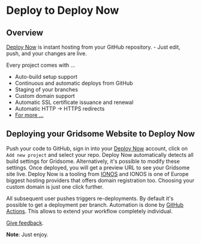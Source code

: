 # Deploy to Deploy Now

## Overview

[Deploy Now](https://deploynow.space/) is instant hosting from your GitHub repository. - Just edit, push, and your changes are live.

Every project comes with …

* Auto-build setup support
* Continuous and automatic deploys from GitHub
* Staging of your branches
* Custom domain support
* Automatic SSL certificate issuance and renewal
* Automatic HTTP → HTTPS redirects
* [For more …](https://docs.ionos.space/)

## Deploying your Gridsome Website to Deploy Now

Push your code to GitHub, sign in into your [Deploy Now](https://ionos.space/) account, click on `Add new project` and select your repo. Deploy Now automatically detects all build settings for Gridsome. Alternatively, it's possible to modify these settings. Once deployed, you will get a preview URL to see your Gridsome site live. Deploy Now is a tooling from [IONOS](https://www.ionos.com/) and IONOS is one of Europe biggest hosting providers that offers domain registration too. Choosing your custom domain is just one click further.

All subsequent user pushes triggers re-deployments. By default it's possible to get a deployment per branch. Automation is done by [GitHub Actions](https://github.com/features/actions). This allows to extend your workflow completely individual.

[Give feedback](https://github.com/ionos-deploy-now/ionos-deploy-now/issues/new/choose).

**Note**: Just enjoy.